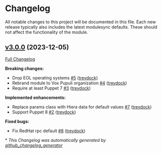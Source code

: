# Changelog

All notable changes to this project will be documented in this file.
Each new release typically also includes the latest modulesync defaults.
These should not affect the functionality of the module.

## [v3.0.0](https://github.com/voxpupuli/puppet-nsswitch/tree/v3.0.0) (2023-12-05)

[Full Changelog](https://github.com/voxpupuli/puppet-nsswitch/compare/aad76c5da4b95e53268bd2f6b23cf477aba3d0ef...v3.0.0)

**Breaking changes:**

- Drop EOL operating systems [\#5](https://github.com/voxpupuli/puppet-nsswitch/pull/5) ([treydock](https://github.com/treydock))
- Rebrand module to Vox Pupuli organization [\#4](https://github.com/voxpupuli/puppet-nsswitch/pull/4) ([treydock](https://github.com/treydock))
- Require at least Puppet 7 [\#3](https://github.com/voxpupuli/puppet-nsswitch/pull/3) ([treydock](https://github.com/treydock))

**Implemented enhancements:**

- Replace params class with Hiera data for default values [\#7](https://github.com/voxpupuli/puppet-nsswitch/pull/7) ([treydock](https://github.com/treydock))
- Support Puppet 8 [\#2](https://github.com/voxpupuli/puppet-nsswitch/pull/2) ([treydock](https://github.com/treydock))

**Fixed bugs:**

- Fix RedHat rpc default [\#8](https://github.com/voxpupuli/puppet-nsswitch/pull/8) ([treydock](https://github.com/treydock))



\* *This Changelog was automatically generated by [github_changelog_generator](https://github.com/github-changelog-generator/github-changelog-generator)*

